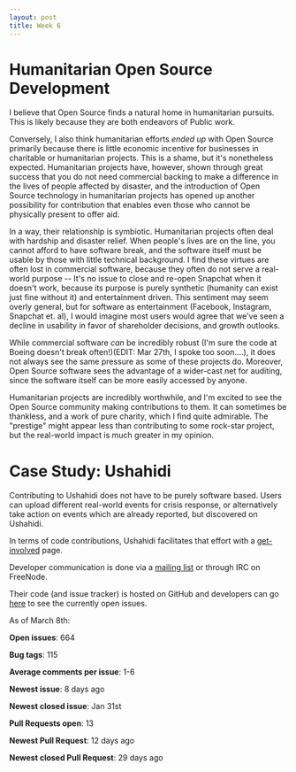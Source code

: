 ```yaml
---
layout: post
title: Week 6
---
```


# Humanitarian Open Source Development

I believe that Open Source finds a natural home in humanitarian pursuits. This is likely because they are both endeavors
of Public work.

Conversely, I also think humanitarian efforts *ended up* with Open Source primarily because there is little economic incentive
for businesses in charitable or humanitarian projects. This is a shame, but it's nonetheless expected. Humanitarian projects have, however, shown
through great success that you do not need commercial backing to make a difference in the lives of people affected by disaster, and the
introduction of Open Source technology in humanitarian projects has opened up another possibility for contribution that enables even those who
cannot be physically present to offer aid.

In a way, their relationship is symbiotic. Humanitarian projects often deal with hardship and disaster relief. When people's lives are on
the line, you cannot afford to have software break, and the software itself must be usable by those with little technical background. I find
these virtues are often lost in commercial software, because they often do not serve a real-world purpose -- It's no issue to close and re-open 
Snapchat when it doesn't work, because its purpose is purely synthetic (humanity can exist just fine without it) and entertainment driven. This
sentiment may seem overly general, but for software as entertainment (Facebook, Instagram, Snapchat et. al), I would imagine most users would agree
that we've seen a decline in usability in favor of shareholder decisions, and growth outlooks.

While commercial software *can* be incredibly robust (I'm sure the code at Boeing doesn't break often!)(EDIT: Mar 27th, I spoke too soon....), 
it does not always see the same pressure as some of these projects do. Moreover, Open Source software
sees the advantage of a wider-cast net for auditing, since the software itself can be more easily accessed by anyone. 

Humanitarian projects are incredibly worthwhile, and I'm excited to see the Open Source community making contributions to them. It can sometimes be
thankless, and a work of pure charity, which I find quite admirable. The "prestige" might appear less than contributing to some rock-star project, but
the real-world impact is much greater in my opinion.

# Case Study: Ushahidi

Contributing to Ushahidi does not have to be purely software based. Users can upload different real-world events for crisis response, or alternatively
take action on events which are already reported, but discovered on Ushahidi.

In terms of code contributions, Ushahidi facilitates that effort with a [get-involved](https://www.ushahidi.com/support/get-involved) page.

Developer communication is done via a [mailing list](http://list.ushahidi.com/) or through IRC on FreeNode. 

Their code (and issue tracker) is hosted on GitHub and developers can go [here](https://github.com/ushahidi/platform/issues) to see the currently
open issues. 

As of March 8th:

**Open issues**: 664

**Bug tags**: 115

**Average comments per issue**: 1-6

**Newest issue**: 8 days ago

**Newest closed issue**: Jan 31st

**Pull Requests open**: 13

**Newest Pull Request**: 12 days ago

**Newest closed Pull Request**: 29 days ago

